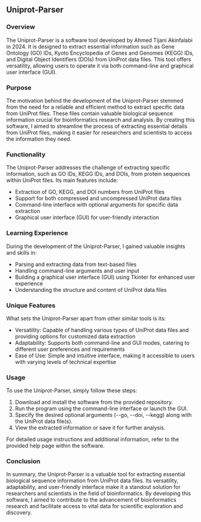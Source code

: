## Uniprot-Parser

### Overview
The Uniprot-Parser is a software tool developed by Ahmed Tijani Akinfalabi in 2024. It is designed to extract essential information such as Gene Ontology (GO) IDs, Kyoto Encyclopedia of Genes and Genomes (KEGG) IDs, and Digital Object Identifiers (DOIs) from UniProt data files. This tool offers versatility, allowing users to operate it via both command-line and graphical user interface (GUI).

### Purpose
The motivation behind the development of the Uniprot-Parser stemmed from the need for a reliable and efficient method to extract specific data from UniProt files. These files contain valuable biological sequence information crucial for bioinformatics research and analysis. By creating this software, I aimed to streamline the process of extracting essential details from UniProt files, making it easier for researchers and scientists to access the information they need.

### Functionality
The Uniprot-Parser addresses the challenge of extracting specific information, such as GO IDs, KEGG IDs, and DOIs, from protein sequences within UniProt files. Its main features include:
- Extraction of GO, KEGG, and DOI numbers from UniProt files
- Support for both compressed and uncompressed UniProt data files
- Command-line interface with optional arguments for specific data extraction
- Graphical user interface (GUI) for user-friendly interaction

### Learning Experience
During the development of the Uniprot-Parser, I gained valuable insights and skills in:
- Parsing and extracting data from text-based files
- Handling command-line arguments and user input
- Building a graphical user interface (GUI) using Tkinter for enhanced user experience
- Understanding the structure and content of UniProt data files

### Unique Features
What sets the Uniprot-Parser apart from other similar tools is its:
- Versatility: Capable of handling various types of UniProt data files and providing options for customized data extraction
- Adaptability: Supports both command-line and GUI modes, catering to different user preferences and requirements
- Ease of Use: Simple and intuitive interface, making it accessible to users with varying levels of technical expertise

### Usage
To use the Uniprot-Parser, simply follow these steps:
1. Download and install the software from the provided repository.
2. Run the program using the command-line interface or launch the GUI.
3. Specify the desired optional arguments (--go, --doi, --kegg) along with the UniProt data file(s).
4. View the extracted information or save it for further analysis.

For detailed usage instructions and additional information, refer to the provided help page within the software.

### Conclusion
In summary, the Uniprot-Parser is a valuable tool for extracting essential biological sequence information from UniProt data files. Its versatility, adaptability, and user-friendly interface make it a standout solution for researchers and scientists in the field of bioinformatics. By developing this software, I aimed to contribute to the advancement of bioinformatics research and facilitate access to vital data for scientific exploration and discovery.
